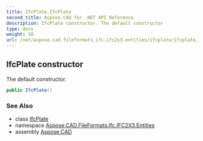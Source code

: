 ```yaml
---
title: IfcPlate.IfcPlate
second_title: Aspose.CAD for .NET API Reference
description: IfcPlate constructor. The default constructor
type: docs
weight: 10
url: /net/aspose.cad.fileformats.ifc.ifc2x3.entities/ifcplate/ifcplate/
---
```

## IfcPlate constructor

The default constructor.

```csharp
public IfcPlate()
```

### See Also

* class [IfcPlate](../)
* namespace [Aspose.CAD.FileFormats.Ifc.IFC2X3.Entities](../../ifcplate/)
* assembly [Aspose.CAD](../../../)


